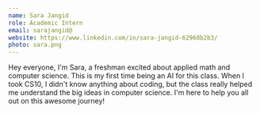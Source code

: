 ```yaml
---
name: Sara Jangid
role: Academic Intern
email: sarajangid@
website: https://www.linkedin.com/in/sara-jangid-62968b2b3/
photo: sara.png
---
```

Hey everyone, I'm Sara, a freshman excited about applied math and computer science. This is my first time being an AI for this class. When I took CS10, I didn't know anything about coding, but the class really helped me understand the big ideas in computer science. I'm here to help you all out on this awesome journey!
